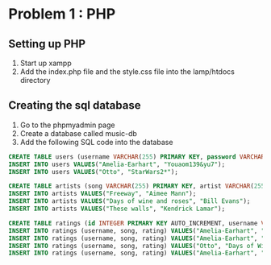 # Problem 1 : PHP

## Setting up PHP

1. Start up xampp
2. Add the index.php file and the style.css file into the lamp/htdocs directory

## Creating the sql database

1. Go to the phpmyadmin page
2. Create a database called music-db
3. Add the following SQL code into the database

```sql
CREATE TABLE users (username VARCHAR(255) PRIMARY KEY, password VARCHAR(255));
INSERT INTO users VALUES("Amelia-Earhart", "Youaom139&yu7");
INSERT INTO users VALUES("Otto", "StarWars2*");
```

```sql
CREATE TABLE artists (song VARCHAR(255) PRIMARY KEY, artist VARCHAR(255));
INSERT INTO artists VALUES("Freeway", "Aimee Mann");
INSERT INTO artists VALUES("Days of wine and roses", "Bill Evans");
INSERT INTO artists VALUES("These walls", "Kendrick Lamar");
```

```sql
CREATE TABLE ratings (id INTEGER PRIMARY KEY AUTO_INCREMENT, username VARCHAR(255), song VARCHAR(255), rating INT(1), FOREIGN KEY (username) REFERENCES users(username) ON DELETE CASCADE, FOREIGN KEY (song) REFERENCES artists(song) ON DELETE CASCADE);
INSERT INTO ratings (username, song, rating) VALUES("Amelia-Earhart", "Freeway", 3);
INSERT INTO ratings (username, song, rating) VALUES("Amelia-Earhart", "Days of Wine and Roses", 4);
INSERT INTO ratings (username, song, rating) VALUES("Otto", "Days of Wine and Roses", 5);
INSERT INTO ratings (username, song, rating) VALUES("Amelia-Earhart", "These walls", 4);
```
